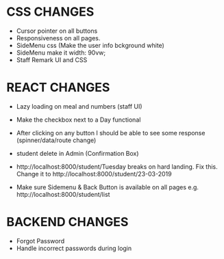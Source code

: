 CSS CHANGES
=====================
- Cursor pointer on all buttons
- Responsiveness on all pages.
- SideMenu css (Make the user info bckground white)
- SideMenu make it width: 90vw;
- Staff Remark UI and CSS


REACT CHANGES
=====================
- Lazy loading on meal and numbers (staff UI)
- Make the checkbox next to a Day functional

- After clicking on any button I should be able to see some response (spinner/data/route change)
- student delete in Admin (Confirmation Box)

- http://localhost:8000/student/Tuesday breaks on hard landing. Fix this. Change it to
http://localhost:8000/student/23-03-2019
- Make sure Sidemenu & Back Button is available on all pages  e.g.  http://localhost:8000/student/list

BACKEND CHANGES
=====================
- Forgot Password
- Handle incorrect passwords during login
